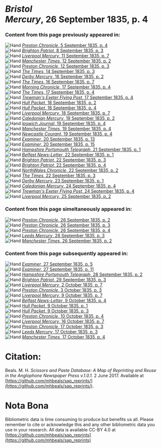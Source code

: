 # *Bristol Mercury*, 26 September 1835, p. 4  
  
### Content from this page previously appeared in:  
![Hand](http://scissorsandpaste.net/wp-content/uploads/2017/06/smallhandpointer.png) [*Preston Chronicle*, 5 September 1835, p. 4](https://mhbeals.github.io/sap_html/Preston-Chronicle/Preston-Chronicle-5-September-1835-p-4)  
![Hand](http://scissorsandpaste.net/wp-content/uploads/2017/06/smallhandpointer.png) [*Brighton Patriot*, 8 September 1835, p. 3](https://mhbeals.github.io/sap_html/Brighton-Patriot/Brighton-Patriot-8-September-1835-p-3)  
![Hand](http://scissorsandpaste.net/wp-content/uploads/2017/06/smallhandpointer.png) [*Liverpool Mercury*, 11 September 1835, p. 7](https://mhbeals.github.io/sap_html/Liverpool-Mercury/Liverpool-Mercury-11-September-1835-p-7)  
![Hand](http://scissorsandpaste.net/wp-content/uploads/2017/06/smallhandpointer.png) [*Manchester Times*, 12 September 1835, p. 2](https://mhbeals.github.io/sap_html/Manchester-Times/Manchester-Times-12-September-1835-p-2)  
![Hand](http://scissorsandpaste.net/wp-content/uploads/2017/06/smallhandpointer.png) [*Preston Chronicle*, 12 September 1835, p. 3](https://mhbeals.github.io/sap_html/Preston-Chronicle/Preston-Chronicle-12-September-1835-p-3)  
![Hand](http://scissorsandpaste.net/wp-content/uploads/2017/06/smallhandpointer.png) [*The Times*, 14 September 1835, p. 3](https://mhbeals.github.io/sap_html/The-Times/The-Times-14-September-1835-p-3)  
![Hand](http://scissorsandpaste.net/wp-content/uploads/2017/06/smallhandpointer.png) [*Derby Mercury*, 16 September 1835, p. 2](https://mhbeals.github.io/sap_html/Derby-Mercury/Derby-Mercury-16-September-1835-p-2)  
![Hand](http://scissorsandpaste.net/wp-content/uploads/2017/06/smallhandpointer.png) [*The Times*, 16 September 1835, p. 7](https://mhbeals.github.io/sap_html/The-Times/The-Times-16-September-1835-p-7)  
![Hand](http://scissorsandpaste.net/wp-content/uploads/2017/06/smallhandpointer.png) [*Morning Chronicle*, 17 September 1835, p. 4](https://mhbeals.github.io/sap_html/Morning-Chronicle/Morning-Chronicle-17-September-1835-p-4)  
![Hand](http://scissorsandpaste.net/wp-content/uploads/2017/06/smallhandpointer.png) [*The Times*, 17 September 1835, p. 4](https://mhbeals.github.io/sap_html/The-Times/The-Times-17-September-1835-p-4)  
![Hand](http://scissorsandpaste.net/wp-content/uploads/2017/06/smallhandpointer.png) [*Trewman's Exeter Flying Post*, 17 September 1835, p. 4](https://mhbeals.github.io/sap_html/Trewman's-Exeter-Flying-Post/Trewman's-Exeter-Flying-Post-17-September-1835-p-4)  
![Hand](http://scissorsandpaste.net/wp-content/uploads/2017/06/smallhandpointer.png) [*Hull Packet*, 18 September 1835, p. 2](https://mhbeals.github.io/sap_html/Hull-Packet/Hull-Packet-18-September-1835-p-2)  
![Hand](http://scissorsandpaste.net/wp-content/uploads/2017/06/smallhandpointer.png) [*Hull Packet*, 18 September 1835, p. 4](https://mhbeals.github.io/sap_html/Hull-Packet/Hull-Packet-18-September-1835-p-4)  
![Hand](http://scissorsandpaste.net/wp-content/uploads/2017/06/smallhandpointer.png) [*Liverpool Mercury*, 18 September 1835, p. 7](https://mhbeals.github.io/sap_html/Liverpool-Mercury/Liverpool-Mercury-18-September-1835-p-7)  
![Hand](http://scissorsandpaste.net/wp-content/uploads/2017/06/smallhandpointer.png) [*Caledonian Mercury*, 19 September 1835, p. 2](https://mhbeals.github.io/sap_html/Caledonian-Mercury/Caledonian-Mercury-19-September-1835-p-2)  
![Hand](http://scissorsandpaste.net/wp-content/uploads/2017/06/smallhandpointer.png) [*Ipswich Journal*, 19 September 1835, p. 4](https://mhbeals.github.io/sap_html/Ipswich-Journal/Ipswich-Journal-19-September-1835-p-4)  
![Hand](http://scissorsandpaste.net/wp-content/uploads/2017/06/smallhandpointer.png) [*Manchester Times*, 19 September 1835, p. 4](https://mhbeals.github.io/sap_html/Manchester-Times/Manchester-Times-19-September-1835-p-4)  
![Hand](http://scissorsandpaste.net/wp-content/uploads/2017/06/smallhandpointer.png) [*Newcastle Courant*, 19 September 1835, p. 4](https://mhbeals.github.io/sap_html/Newcastle-Courant/Newcastle-Courant-19-September-1835-p-4)  
![Hand](http://scissorsandpaste.net/wp-content/uploads/2017/06/smallhandpointer.png) [*Examiner*, 20 September 1835, p. 13](https://mhbeals.github.io/sap_html/Examiner/Examiner-20-September-1835-p-13)  
![Hand](http://scissorsandpaste.net/wp-content/uploads/2017/06/smallhandpointer.png) [*Examiner*, 20 September 1835, p. 15](https://mhbeals.github.io/sap_html/Examiner/Examiner-20-September-1835-p-15)  
![Hand](http://scissorsandpaste.net/wp-content/uploads/2017/06/smallhandpointer.png) [*Hampshire Portsmouth Telegraph*, 21 September 1835, p. 1](https://mhbeals.github.io/sap_html/Hampshire-Portsmouth-Telegraph/Hampshire-Portsmouth-Telegraph-21-September-1835-p-1)  
![Hand](http://scissorsandpaste.net/wp-content/uploads/2017/06/smallhandpointer.png) [*Belfast News-Letter*, 22 September 1835, p. 1](https://mhbeals.github.io/sap_html/Belfast-News-Letter/Belfast-News-Letter-22-September-1835-p-1)  
![Hand](http://scissorsandpaste.net/wp-content/uploads/2017/06/smallhandpointer.png) [*Brighton Patriot*, 22 September 1835, p. 3](https://mhbeals.github.io/sap_html/Brighton-Patriot/Brighton-Patriot-22-September-1835-p-3)  
![Hand](http://scissorsandpaste.net/wp-content/uploads/2017/06/smallhandpointer.png) [*Brighton Patriot*, 22 September 1835, p. 4](https://mhbeals.github.io/sap_html/Brighton-Patriot/Brighton-Patriot-22-September-1835-p-4)  
![Hand](http://scissorsandpaste.net/wp-content/uploads/2017/06/smallhandpointer.png) [*NorthWales Chronicle*, 22 September 1835, p. 2](https://mhbeals.github.io/sap_html/NorthWales-Chronicle/NorthWales-Chronicle-22-September-1835-p-2)  
![Hand](http://scissorsandpaste.net/wp-content/uploads/2017/06/smallhandpointer.png) [*The Times*, 22 September 1835, p. 3](https://mhbeals.github.io/sap_html/The-Times/The-Times-22-September-1835-p-3)  
![Hand](http://scissorsandpaste.net/wp-content/uploads/2017/06/smallhandpointer.png) [*Derby Mercury*, 23 September 1835, p. 1](https://mhbeals.github.io/sap_html/Derby-Mercury/Derby-Mercury-23-September-1835-p-1)  
![Hand](http://scissorsandpaste.net/wp-content/uploads/2017/06/smallhandpointer.png) [*Caledonian Mercury*, 24 September 1835, p. 4](https://mhbeals.github.io/sap_html/Caledonian-Mercury/Caledonian-Mercury-24-September-1835-p-4)  
![Hand](http://scissorsandpaste.net/wp-content/uploads/2017/06/smallhandpointer.png) [*Trewman's Exeter Flying Post*, 24 September 1835, p. 4](https://mhbeals.github.io/sap_html/Trewman's-Exeter-Flying-Post/Trewman's-Exeter-Flying-Post-24-September-1835-p-4)  
![Hand](http://scissorsandpaste.net/wp-content/uploads/2017/06/smallhandpointer.png) [*Liverpool Mercury*, 25 September 1835, p. 2](https://mhbeals.github.io/sap_html/Liverpool-Mercury/Liverpool-Mercury-25-September-1835-p-2)  
  
### Content from this page simeltaneously appeared in:  
![Hand](http://scissorsandpaste.net/wp-content/uploads/2017/06/smallhandpointer.png) [*Preston Chronicle*, 26 September 1835, p. 2](https://mhbeals.github.io/sap_html/Preston-Chronicle/Preston-Chronicle-26-September-1835-p-2)  
![Hand](http://scissorsandpaste.net/wp-content/uploads/2017/06/smallhandpointer.png) [*Preston Chronicle*, 26 September 1835, p. 3](https://mhbeals.github.io/sap_html/Preston-Chronicle/Preston-Chronicle-26-September-1835-p-3)  
![Hand](http://scissorsandpaste.net/wp-content/uploads/2017/06/smallhandpointer.png) [*Preston Chronicle*, 26 September 1835, p. 4](https://mhbeals.github.io/sap_html/Preston-Chronicle/Preston-Chronicle-26-September-1835-p-4)  
![Hand](http://scissorsandpaste.net/wp-content/uploads/2017/06/smallhandpointer.png) [*Leeds Mercury*, 26 September 1835, p. 3](https://mhbeals.github.io/sap_html/Leeds-Mercury/Leeds-Mercury-26-September-1835-p-3)  
![Hand](http://scissorsandpaste.net/wp-content/uploads/2017/06/smallhandpointer.png) [*Manchester Times*, 26 September 1835, p. 2](https://mhbeals.github.io/sap_html/Manchester-Times/Manchester-Times-26-September-1835-p-2)  
  
### Content from this page subsequently appeared in:  
![Hand](http://scissorsandpaste.net/wp-content/uploads/2017/06/smallhandpointer.png) [*Examiner*, 27 September 1835, p. 5](https://mhbeals.github.io/sap_html/Examiner/Examiner-27-September-1835-p-5)  
![Hand](http://scissorsandpaste.net/wp-content/uploads/2017/06/smallhandpointer.png) [*Examiner*, 27 September 1835, p. 11](https://mhbeals.github.io/sap_html/Examiner/Examiner-27-September-1835-p-11)  
![Hand](http://scissorsandpaste.net/wp-content/uploads/2017/06/smallhandpointer.png) [*Hampshire Portsmouth Telegraph*, 28 September 1835, p. 2](https://mhbeals.github.io/sap_html/Hampshire-Portsmouth-Telegraph/Hampshire-Portsmouth-Telegraph-28-September-1835-p-2)  
![Hand](http://scissorsandpaste.net/wp-content/uploads/2017/06/smallhandpointer.png) [*Brighton Patriot*, 29 September 1835, p. 3](https://mhbeals.github.io/sap_html/Brighton-Patriot/Brighton-Patriot-29-September-1835-p-3)  
![Hand](http://scissorsandpaste.net/wp-content/uploads/2017/06/smallhandpointer.png) [*Liverpool Mercury*, 2 October 1835, p. 7](https://mhbeals.github.io/sap_html/Liverpool-Mercury/Liverpool-Mercury-2-October-1835-p-7)  
![Hand](http://scissorsandpaste.net/wp-content/uploads/2017/06/smallhandpointer.png) [*Preston Chronicle*, 3 October 1835, p. 3](https://mhbeals.github.io/sap_html/Preston-Chronicle/Preston-Chronicle-3-October-1835-p-3)  
![Hand](http://scissorsandpaste.net/wp-content/uploads/2017/06/smallhandpointer.png) [*Liverpool Mercury*, 9 October 1835, p. 7](https://mhbeals.github.io/sap_html/Liverpool-Mercury/Liverpool-Mercury-9-October-1835-p-7)  
![Hand](http://scissorsandpaste.net/wp-content/uploads/2017/06/smallhandpointer.png) [*Belfast News-Letter*, 9 October 1835, p. 4](https://mhbeals.github.io/sap_html/Belfast-News-Letter/Belfast-News-Letter-9-October-1835-p-4)  
![Hand](http://scissorsandpaste.net/wp-content/uploads/2017/06/smallhandpointer.png) [*Hull Packet*, 9 October 1835, p. 1](https://mhbeals.github.io/sap_html/Hull-Packet/Hull-Packet-9-October-1835-p-1)  
![Hand](http://scissorsandpaste.net/wp-content/uploads/2017/06/smallhandpointer.png) [*Hull Packet*, 9 October 1835, p. 3](https://mhbeals.github.io/sap_html/Hull-Packet/Hull-Packet-9-October-1835-p-3)  
![Hand](http://scissorsandpaste.net/wp-content/uploads/2017/06/smallhandpointer.png) [*Preston Chronicle*, 10 October 1835, p. 4](https://mhbeals.github.io/sap_html/Preston-Chronicle/Preston-Chronicle-10-October-1835-p-4)  
![Hand](http://scissorsandpaste.net/wp-content/uploads/2017/06/smallhandpointer.png) [*Liverpool Mercury*, 16 October 1835, p. 7](https://mhbeals.github.io/sap_html/Liverpool-Mercury/Liverpool-Mercury-16-October-1835-p-7)  
![Hand](http://scissorsandpaste.net/wp-content/uploads/2017/06/smallhandpointer.png) [*Preston Chronicle*, 17 October 1835, p. 3](https://mhbeals.github.io/sap_html/Preston-Chronicle/Preston-Chronicle-17-October-1835-p-3)  
![Hand](http://scissorsandpaste.net/wp-content/uploads/2017/06/smallhandpointer.png) [*Leeds Mercury*, 17 October 1835, p. 3](https://mhbeals.github.io/sap_html/Leeds-Mercury/Leeds-Mercury-17-October-1835-p-3)  
![Hand](http://scissorsandpaste.net/wp-content/uploads/2017/06/smallhandpointer.png) [*Manchester Times*, 17 October 1835, p. 4](https://mhbeals.github.io/sap_html/Manchester-Times/Manchester-Times-17-October-1835-p-4)  


# Citation: 

Beals. M. H. *Scissors and Paste Database: A Map of Reprinting and Reuse in the Anglophone Newspaper Press v.1.0.1.* 2 June 2017. Available at [https://github.com/mhbeals/sap_reprints/](https://github.com/mhbeals/sap_reprints/). 

# Nota Bona

Bibliometric data is time consuming to produce but benefits us all. Please remember to cite or acknowledge this and any other bibliometric data you use in your research. All data is available CC-BY 4.0 at [https://github.com/mhbeals/sap_reprints](https://github.com/mhbeals/sap_reprints)